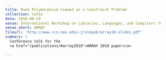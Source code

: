```yaml
---
title: Rank Polymorphism Viewed as a Constraint Problem
collection: talks
date: 2018-06-19
venue: International Workshop on Libraries, Languages, and Compilers for Array Programming
venue_short: ARRAY
fileurl: 'http://www.ccs.neu.edu/~jrslepak/array18-slides.pdf'
summary: |
  Conference talk for the
  <a href="/publications/#array2018">ARRAY 2018 paper</a>

---
```

